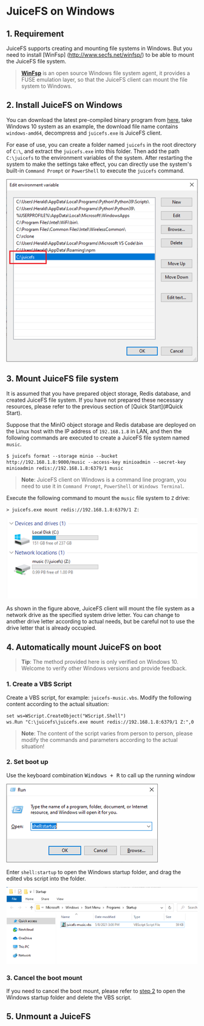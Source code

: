 # JuiceFS on Windows

## 1. Requirement

JuiceFS supports creating and mounting file systems in Windows. But you need to install [WinFsp] (http://www.secfs.net/winfsp/) to be able to mount the JuiceFS file system.

> **[WinFsp](https://github.com/billziss-gh/winfsp)** is an open source Windows file system agent, it provides a FUSE emulation layer, so that the JuiceFS client can mount the file system to Windows.

## 2. Install JuiceFS on Windows

You can download the latest pre-compiled binary program from [here](https://github.com/juicedata/juicefs/releases/latest), take Windows 10 system as an example, the download file name contains `windows-amd64`, decompress and `juicefs.exe` is JuiceFS client.

For ease of use, you can create a folder named `juicefs` in the root directory of `C:\`, and extract the `juicefs.exe` into this folder. Then add the path `C:\juicefs` to the environment variables of the system. After restarting the system to make the settings take effect, you can directly use the system's built-in `Command Prompt` or `PowerShell` to execute the `juicefs` command.

![Windows ENV path](images/windows-path-en.png)

## 3. Mount JuiceFS file system

It is assumed that you have prepared object storage, Redis database, and created JuiceFS file system. If you have not prepared these necessary resources, please refer to the previous section of [Quick Start](#Quick Start).

Suppose that the MinIO object storage and Redis database are deployed on the Linux host with the IP address of `192.168.1.8` in LAN, and then the following commands are executed to create a JuiceFS file system named `music`.

```shell
$ juicefs format --storage minio --bucket http://192.168.1.8:9000/music --access-key minioadmin --secret-key minioadmin redis://192.168.1.8:6379/1 music
```

> **Note**: JuiceFS client on Windows is a command line program, you need to use it in `Command Prompt`, `PowerShell` or `Windows Terminal`.

Execute the following command to mount the `music` file system to `Z` drive:

```power
> juicefs.exe mount redis://192.168.1.8:6379/1 Z:
```

![](images/juicefs-on-windows-new.png)

As shown in the figure above, JuiceFS client will mount the file system as a network drive as the specified system drive letter. You can change to another drive letter according to actual needs, but be careful not to use the drive letter that is already occupied.

## 4. Automatically mount JuiceFS on boot

> **Tip**: The method provided here is only verified on Windows 10. Welcome to verify other Windows versions and provide feedback.

### 1. Create a VBS Script

Create a VBS script, for example: `juicefs-music.vbs`. Modify the following content according to the actual situation:

```vbscript
set ws=WScript.CreateObject("WScript.Shell")
ws.Run "C:\juicefs\juicefs.exe mount redis://192.168.1.8:6379/1 Z:",0
```

> **Note**: The content of the script varies from person to person, please modify the commands and parameters according to the actual situation!

### 2. Set boot up

Use the keyboard combination <kbd>Windows + R</kbd> to call up the running window

![Windows run](images/windows-run-startup.png)

Enter `shell:startup` to open the Windows startup folder, and drag the edited vbs script into the folder.

![Windows starup folder](images/windows-mount-startup.png)

### 3. Cancel the boot mount

If you need to cancel the boot mount, please refer to [step 2](#2-set-boot-up) to open the Windows startup folder and delete the VBS script.

## 5. Unmount a JuiceFS